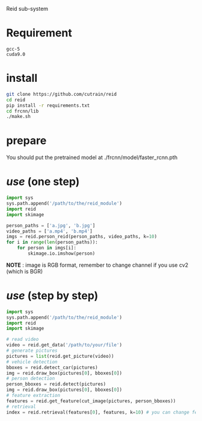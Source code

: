 Reid sub-system

# Requirement
```
gcc-5
cuda9.0
```

# install
```bash
git clone https://github.com/cutrain/reid
cd reid
pip install -r requirements.txt
cd frcnn/lib
./make.sh
```

# prepare
You should put the pretrained model at ./frcnn/model/faster_rcnn.pth

# *use* (one step)
```python
import sys
sys.path.append('/path/to/the/reid_module')
import reid
import skimage

person_paths = ['a.jpg', 'b.jpg']
video_paths = ['a.mp4', 'b.mp4']
imgs = reid.person_reid(person_paths, video_paths, k=10)
for i in range(len(person_paths)):
	for person in imgs[i]:
		skimage.io.imshow(person)
```
**NOTE** : image is RGB format, remember to change channel if you use cv2 (which is BGR)

# *use* (step by step)
```python
import sys
sys.path.append('/path/to/the/reid_module')
import reid
import skimage

# read video
video = reid.get_data('/path/to/your/file')
# generate pictures
pictures = list(reid.get_picture(video))
# vehicle detection
bboxes = reid.detect_car(pictures)
img = reid.draw_box(pictures[0], bboxes[0])
# person detection
person_bboxes = reid.detect(pictures)
img = reid.draw_box(pictures[0], bboxes[0])
# feature extraction
features = reid.get_feature(cut_image(pictures, person_bboxes))
# retrieval
index = reid.retrieval(features[0], features, k=10) # you can change features[0] into any other feature you got

```

